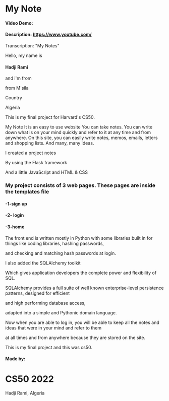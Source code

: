 # My Note
#### Video Demo:  <URL HERE>
#### Description: https://www.youtube.com/
Transcription: "My Notes"

Hello, my name is 
 
 #### Hadji Rami 
 
 and i'm from
 
from M'sila
 
 Country
 
 Algeria

This is my final project for Harvard's CS50.

My Note It is an easy to use website You can take notes. You can write down what is on your mind quickly and refer to it at any 
 time and from anywhere. On this site, you can easily write notes, memos, emails, letters and shopping lists. And many, many ideas.

 
I created a project notes
 
By using the Flask framework
 
And a little JavaScript and HTML & CSS

### My project consists of 3 web pages. These pages are inside the templates file
 
#### -1-sign up
 
#### -2- login
 
#### -3-home

The front end is written mostly in Python with some libraries built in for things like coding libraries, hashing passwords, 
 
 and checking and matching hash passwords at login.

I also added the SQLAlchemy toolkit
 
Which gives application developers the complete power and flexibility of SQL.
 
SQLAlchemy provides a full suite of well known enterprise-level persistence patterns, designed for efficient
 
 and high performing database access, 
 
 adapted into a simple and Pythonic domain language.
 
Now when you are able to log in, you will be able to keep all the notes and ideas that were in your mind and refer to them 
 
 at all times and from anywhere because they are stored on the site.

This is my final project and this was cs50.

  #### Made by:
  # CS50 2022
  Hadji Rami, Algeria
  
